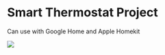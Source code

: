 # Smart Thermostat Project
Can use with Google Home and Apple Homekit

![](https://logowik.com/content/uploads/images/t_google-home1351.jpg)
